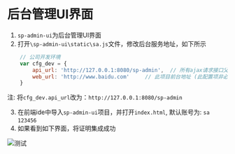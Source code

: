 # 后台管理UI界面

1. `sp-admin-ui`为后台管理UI界面
2. 打开`\sp-admin-ui\static\sa.js`文件，修改后台服务地址，如下所示
``` js
	// 公司开发环境
	var cfg_dev = {
		api_url: 'http://127.0.0.1:8080/sp-admin',	// 所有ajax请求接口父地址
		web_url: 'http://www.baidu.com'		// 此项目前台地址 (此配置项非必须)
	}
```
注: 将`cfg_dev.api_url`改为：`http://127.0.0.1:8080/sp-admin`

3. 在前端ide中导入`sp-admin-ui`项目，并打开`index.html`, 默认账号为: `sa` `123456`
4. 如果看到如下界面，将证明集成成功

![测试](http://oss.dev33.cn/sp-cloud/sp-admin-home.png)




